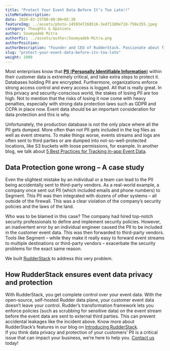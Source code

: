 ```yaml
---
title: "Protect Your Event Data Before It’s Too Late!!"
siteMetadescription:
date: 2020-03-15T00:00:00+05:30
featureImg: ../assets/photo-1459347268516-3ed71100e718-750x355.jpeg
category: Thoughts & Opinions
author: Soumyadeb Mitra
authorPic: ../assets/author/Soumyadeb-Mitra.png
authorPosition: 
authorDescription: "Founder and CEO of RudderStack. Passionate about finding engineering solutions to real-world problems."
slug: "protect-your-event-data-before-its-too-late"
weight: 1000
---
```

Most enterprises know that [**PII** (**Personally Identifiable Information**)](https://en.wikipedia.org/wiki/Personal_data) within their customer data is extremely critical, and take extra steps to protect it. Databases holding PII are encrypted. Furthermore, organizations enforce strong access control and every access is logged. All that is really great. In this privacy and security-conscious world, the stakes of losing PII are too high. Not to mention that the risks of losing it now come with heavy penalties, especially with strong data protection laws such as GDPR and CCPA in place now. Event data should be an important consideration for data protection and this is why.  

Unfortunately, the production database is not the only place where all the PII gets dumped. More often than not PII gets included in the log files as well as event streams. To make things worse, events streams and logs are often sent to third parties or are dumped into not-so-well-protected locations, like S3 buckets with loose permissions, for example. In another blog, we talk about [5 Best Practices for Tracking In-app Event Data](https://rudderstack.com/wp-admin/post.php?post=25760&action=edit).

Data Protection gone wrong – A case study
-----------------------------------------

Even the slightest mistake by an individual or a team can lead to the PII being accidentally sent to third-party vendors. As a real-world example, a company once sent out PII (which included emails and phone numbers) to Segment. This PII was then integrated with dozens of other systems – all outside of the firewall. This was a clear violation of the company’s security policies and the laws of the land.  

Who was to be blamed in this case? The company had hired top-notch security professionals to define and implement security policies. However, an inadvertent error by an individual engineer caused the PII to be included in the customer event data. This was then forwarded to third-party vendors. Tools like Segment – while they make it really easy to forward event streams to multiple destinations or third-party vendors – exacerbate the security problems for the exact same reason.  

We built [RudderStack](https://rudderstack.com/) to address this very problem. 

How RudderStack ensures event data privacy and protection
---------------------------------------------------------

With RudderStack, you get complete control over your event data. With the open-source, self-hosted Rudder data plane, your customer event data doesn’t leave your control. Rudder’s transformation framework lets you enforce policies (such as scrubbing for sensitive data) on the event stream before the event data are sent to external third parties. This can prevent accidental leakages like the incident above. Know more about RudderStack’s features in our blog on [Introducing RudderStack](https://rudderstack.com/blog/introducing-rudderstack/).  
If you think data privacy and protection of your customers’ PII is a critical issue that can impact your business, we’re here to help you. [Contact us](https://rudderstack.com/contact/) today!